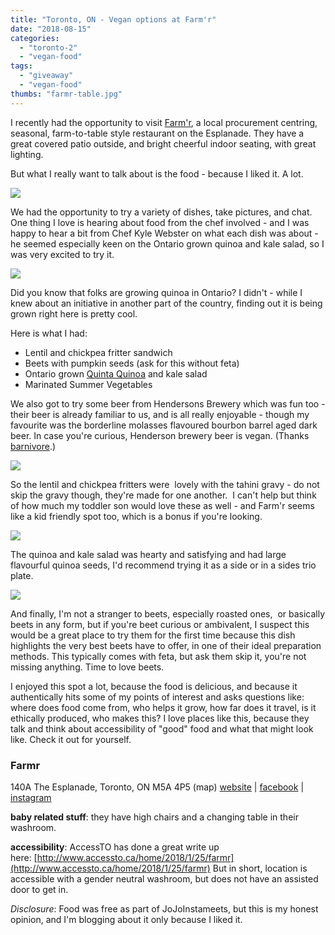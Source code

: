 ```yaml
---
title: "Toronto, ON - Vegan options at Farm'r"
date: "2018-08-15"
categories: 
  - "toronto-2"
  - "vegan-food"
tags: 
  - "giveaway"
  - "vegan-food"
thumbs: "farmr-table.jpg"
---
```


I recently had the opportunity to visit [Farm'r](https://farmr.ca/), a local procurement centring, seasonal, farm-to-table style restaurant on the Esplanade. They have a great covered patio outside, and bright cheerful indoor seating, with great lighting.

But what I really want to talk about is the food - because I liked it. A lot.

![](images/farmr-table-1024x579.jpg)

We had the opportunity to try a variety of dishes, take pictures, and chat. One thing I love is hearing about food from the chef involved - and I was happy to hear a bit from Chef Kyle Webster on what each dish was about - he seemed especially keen on the Ontario grown quinoa and kale salad, so I was very excited to try it.

![](images/farmr-falafel-burger-1024x576.jpg)

Did you know that folks are growing quinoa in Ontario? I didn't - while I knew about an initiative in another part of the country, finding out it is being grown right here is pretty cool.

Here is what I had:

- Lentil and chickpea fritter sandwich
- Beets with pumpkin seeds (ask for this without feta)
- Ontario grown [Quinta Quinoa](https://quinta.ca/) and kale salad
- Marinated Summer Vegetables

We also got to try some beer from Hendersons Brewery which was fun too - their beer is already familiar to us, and is all really enjoyable - though my favourite was the borderline molasses flavoured bourbon barrel aged dark beer. In case you're curious, Henderson brewery beer is vegan. (Thanks [barnivore](http://www.barnivore.com/products/28778-henderson-food-truck-beer).)

![](images/farmr-falafel-plate-1024x576.jpg)

So the lentil and chickpea fritters were  lovely with the tahini gravy - do not skip the gravy though, they're made for one another.  I can't help but think of how much my toddler son would love these as well - and Farm'r seems like a kid friendly spot too, which is a bonus if you're looking.

![](images/farmr-quinoa-salad-1024x576.jpg)

The quinoa and kale salad was hearty and satisfying and had large flavourful quinoa seeds, I'd recommend trying it as a side or in a sides trio plate.

![](images/farmr-beets-1024x576.jpg)

And finally, I'm not a stranger to beets, especially roasted ones,  or basically beets in any form, but if you're beet curious or ambivalent, I suspect this would be a great place to try them for the first time because this dish highlights the very best beets have to offer, in one of their ideal preparation methods. This typically comes with feta, but ask them skip it, you're not missing anything. Time to love beets.

I enjoyed this spot a lot, because the food is delicious, and because it authentically hits some of my points of interest and asks questions like: where does food come from, who helps it grow, how far does it travel, is it ethically produced, who makes this? I love places like this, because they talk and think about accessibility of "good" food and what that might look like. Check it out for yourself.

### Farmr

140A The Esplanade, Toronto, ON M5A 4P5 (map) [website](https://farmr.ca/) | [facebook](https://www.facebook.com/farmrCA/) | [instagram](https://www.instagram.com/farmrCA/)

**baby related stuff**: they have high chairs and a changing table in their washroom.

**accessibility**: AccessTO has done a great write up here: [http://www.accessto.ca/home/2018/1/25/farmr](http://www.accessto.ca/home/2018/1/25/farmr) But in short, location is accessible with a gender neutral washroom, but does not have an assisted door to get in.

_Disclosure_: Food was free as part of JoJoInstameets, but this is my honest opinion, and I'm blogging about it only because I liked it.
